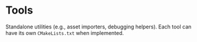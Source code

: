 # Tools

Standalone utilities (e.g., asset importers, debugging helpers). Each tool can have its own `CMakeLists.txt` when implemented.
